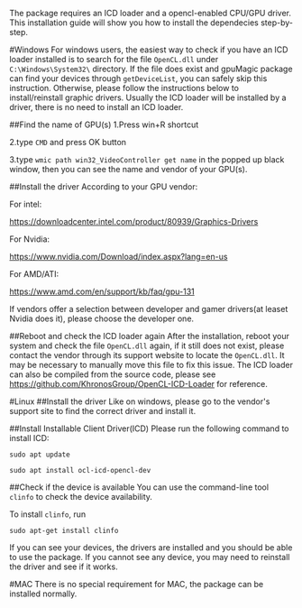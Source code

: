 The package requires an ICD loader and a opencl-enabled CPU/GPU driver. This installation guide will show you how to install the dependecies step-by-step.

#Windows
For windows users, the easiest way to check if you have an ICD loader installed is to search for the file `OpenCL.dll` under `C:\Windows\System32\` directory. If the file does exist and gpuMagic package can find your devices through `getDeviceList`, you can safely skip this instruction. Otherwise, please follow the instructions below to install/reinstall graphic drivers. Usually the ICD loader will be installed by a driver, there is no need to install an ICD loader.

##Find the name of GPU(s)
1.Press win+R shortcut

2.type `CMD` and press OK button

3.type `wmic path win32_VideoController get name` in the popped up black window, then you can see the name and vendor of your GPU(s).

##Install the driver
According to your GPU vendor:

For intel:

https://downloadcenter.intel.com/product/80939/Graphics-Drivers

For Nvidia: 

https://www.nvidia.com/Download/index.aspx?lang=en-us

For AMD/ATI: 

https://www.amd.com/en/support/kb/faq/gpu-131

If vendors offer a selection between developer and gamer drivers(at leaset Nvidia does it), please choose the developer one.

##Reboot and check the ICD loader again
After the installation, reboot your system and check the file `OpenCL.dll` again, if it still does not exist, please contact the vendor through its support website to locate the `OpenCL.dll`. It may be necessary to manually move this file to fix this issue. The ICD loader can also be compiled from the source code, please see https://github.com/KhronosGroup/OpenCL-ICD-Loader for reference.



#Linux
##Install the driver
Like on windows, please go to the vendor's support site to find the correct driver and install it.

##Install Installable Client Driver(ICD)
Please run the following command to install ICD:

`sudo apt update`

`sudo apt install ocl-icd-opencl-dev`

##Check if the device is available
You can use the command-line tool `clinfo` to check the device availability.

To install `clinfo`, run

`sudo apt-get install clinfo`

If you can see your devices, the drivers are installed and you should be able to use the package. If you cannot see any device, you may need to reinstall the driver and see if it works.

#MAC
There is no special requirement for MAC, the package can be installed normally.





